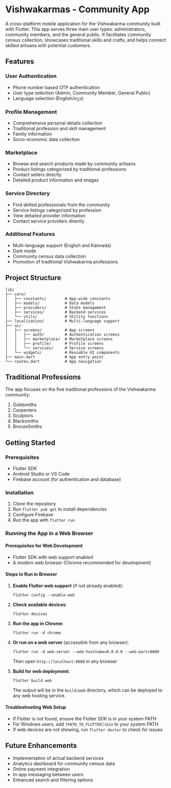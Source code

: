 # Vishwakarmas - Community App

A cross-platform mobile application for the Vishwakarma community built with Flutter. This app serves three main user types: administrators, community members, and the general public. It facilitates community census collection, showcases traditional skills and crafts, and helps connect skilled artisans with potential customers.

## Features

### User Authentication
- Phone number based OTP authentication
- User type selection (Admin, Community Member, General Public)
- Language selection (English/ಕನ್ನಡ)

### Profile Management
- Comprehensive personal details collection
- Traditional profession and skill management
- Family information
- Socio-economic data collection

### Marketplace
- Browse and search products made by community artisans
- Product listings categorized by traditional professions
- Contact sellers directly
- Detailed product information and images

### Service Directory
- Find skilled professionals from the community
- Service listings categorized by profession
- View detailed provider information
- Contact service providers directly

### Additional Features
- Multi-language support (English and Kannada)
- Dark mode
- Community census data collection
- Promotion of traditional Vishwakarma professions

## Project Structure

```
lib/
├── core/
│   ├── constants/        # App-wide constants
│   ├── models/           # Data models
│   ├── providers/        # State management
│   ├── services/         # Backend services
│   └── utils/            # Utility functions
├── localization/         # Multi-language support
├── ui/
│   ├── screens/          # App screens
│   │   ├── auth/         # Authentication screens
│   │   ├── marketplace/  # Marketplace screens
│   │   ├── profile/      # Profile screens
│   │   └── services/     # Service screens
│   └── widgets/          # Reusable UI components
├── main.dart             # App entry point
└── routes.dart           # App navigation
```

## Traditional Professions

The app focuses on the five traditional professions of the Vishwakarma community:
1. Goldsmiths
2. Carpenters
3. Sculptors
4. Blacksmiths
5. BronzeSmiths

## Getting Started

### Prerequisites
- Flutter SDK
- Android Studio or VS Code
- Firebase account (for authentication and database)

### Installation
1. Clone the repository
2. Run `flutter pub get` to install dependencies
3. Configure Firebase
4. Run the app with `flutter run`

### Running the App in a Web Browser

#### Prerequisites for Web Development
- Flutter SDK with web support enabled
- A modern web browser (Chrome recommended for development)

#### Steps to Run in Browser
1. **Enable Flutter web support** (if not already enabled):
   ```
   flutter config --enable-web
   ```

2. **Check available devices**:
   ```
   flutter devices
   ```

3. **Run the app in Chrome**:
   ```
   flutter run -d chrome
   ```
   
4. **Or run on a web server** (accessible from any browser):
   ```
   flutter run -d web-server --web-hostname=0.0.0.0 --web-port=8080
   ```
   Then open `http://localhost:8080` in any browser

5. **Build for web deployment**:
   ```
   flutter build web
   ```
   The output will be in the `build/web` directory, which can be deployed to any web hosting service.

#### Troubleshooting Web Setup
- If Flutter is not found, ensure the Flutter SDK is in your system PATH
- For Windows users, add `[PATH_TO_FLUTTER]\bin` to your system PATH
- If web devices are not showing, run `flutter doctor` to check for issues

## Future Enhancements
- Implementation of actual backend services
- Analytics dashboard for community census data
- Online payment integration
- In-app messaging between users
- Enhanced search and filtering options
